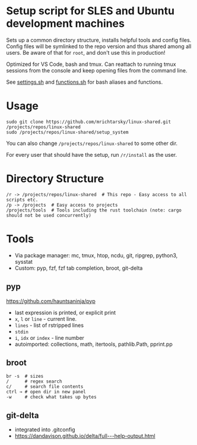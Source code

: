 # Setup script for SLES and Ubuntu development machines

Sets up a common directory structure, installs helpful tools and config files. Config files will be symlinked to the repo version and thus shared among all users. Be aware of that for `root`, and don't use this in production!

Optimized for VS Code, bash and tmux. Can reattach to running tmux sessions from the console and keep opening files from the command line.

See [settings.sh](https://github.com/mrichtarsky/linux-shared/blob/main/env/settings.sh) and [functions.sh](https://github.com/mrichtarsky/linux-shared/blob/main/env/functions.sh) for bash aliases and functions.

# Usage

```
sudo git clone https://github.com/mrichtarsky/linux-shared.git /projects/repos/linux-shared
sudo /projects/repos/linux-shared/setup_system
```

You can also change `/projects/repos/linux-shared` to some other dir.

For every user that should have the setup, run `/r/install` as the user.

# Directory Structure

```
/r -> /projects/repos/linux-shared  # This repo - Easy access to all scripts etc.
/p -> /projects  # Easy access to projects
/projects/tools  # Tools including the rust toolchain (note: cargo should not be used concurrently)
```

# Tools

- Via package manager: mc, tmux, htop, ncdu, git, ripgrep, python3, sysstat
- Custom: pyp, fzf, fzf tab completion, broot, git-delta

## pyp

https://github.com/hauntsaninja/pyp

- last expression is printed, or explicit print
- `x`, `l` or `line` - current line.
- `lines` - list of rstripped lines
- `stdin`
- `i`, `idx` or `index` - line number
- autoimported: collections, math, itertools, pathlib.Path, pprint.pp

## broot

```
br -s  # sizes
/      # regex search
c/     # search file contents
ctrl → # open dir in new panel
-w     # check what takes up bytes
```

## git-delta

- integrated into .gitconfig
- https://dandavison.github.io/delta/full---help-output.html
